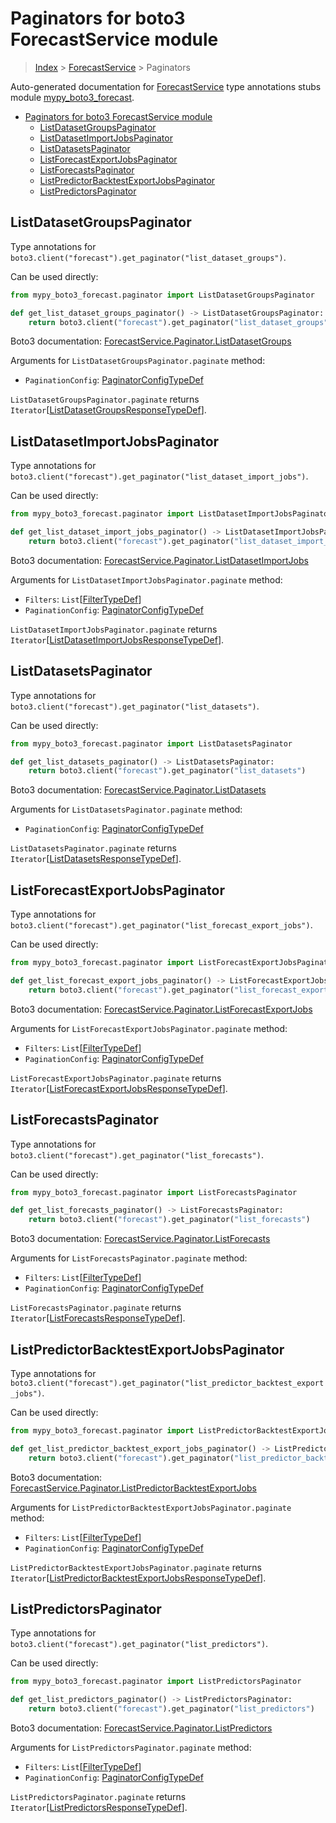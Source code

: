 # Paginators for boto3 ForecastService module

> [Index](..) > [ForecastService](.) > Paginators

Auto-generated documentation for
[ForecastService](https://boto3.amazonaws.com/v1/documentation/api/1.17.75/reference/services/forecast.html#ForecastService)
type annotations stubs module
[mypy_boto3_forecast](https://pypi.org/project/mypy-boto3-forecast/).

- [Paginators for boto3 ForecastService module](#paginators-for-boto3-forecastservice-module)
  - [ListDatasetGroupsPaginator](#listdatasetgroupspaginator)
  - [ListDatasetImportJobsPaginator](#listdatasetimportjobspaginator)
  - [ListDatasetsPaginator](#listdatasetspaginator)
  - [ListForecastExportJobsPaginator](#listforecastexportjobspaginator)
  - [ListForecastsPaginator](#listforecastspaginator)
  - [ListPredictorBacktestExportJobsPaginator](#listpredictorbacktestexportjobspaginator)
  - [ListPredictorsPaginator](#listpredictorspaginator)

## ListDatasetGroupsPaginator

Type annotations for
`boto3.client("forecast").get_paginator("list_dataset_groups")`.

Can be used directly:

```python
from mypy_boto3_forecast.paginator import ListDatasetGroupsPaginator

def get_list_dataset_groups_paginator() -> ListDatasetGroupsPaginator:
    return boto3.client("forecast").get_paginator("list_dataset_groups")
```

Boto3 documentation:
[ForecastService.Paginator.ListDatasetGroups](https://boto3.amazonaws.com/v1/documentation/api/1.17.75/reference/services/forecast.html#ForecastService.Paginator.ListDatasetGroups)

Arguments for `ListDatasetGroupsPaginator.paginate` method:

- `PaginationConfig`:
  [PaginatorConfigTypeDef](./type_defs.md#paginatorconfigtypedef)

`ListDatasetGroupsPaginator.paginate` returns
`Iterator`\[[ListDatasetGroupsResponseTypeDef](./type_defs.md#listdatasetgroupsresponsetypedef)\].

## ListDatasetImportJobsPaginator

Type annotations for
`boto3.client("forecast").get_paginator("list_dataset_import_jobs")`.

Can be used directly:

```python
from mypy_boto3_forecast.paginator import ListDatasetImportJobsPaginator

def get_list_dataset_import_jobs_paginator() -> ListDatasetImportJobsPaginator:
    return boto3.client("forecast").get_paginator("list_dataset_import_jobs")
```

Boto3 documentation:
[ForecastService.Paginator.ListDatasetImportJobs](https://boto3.amazonaws.com/v1/documentation/api/1.17.75/reference/services/forecast.html#ForecastService.Paginator.ListDatasetImportJobs)

Arguments for `ListDatasetImportJobsPaginator.paginate` method:

- `Filters`: `List`\[[FilterTypeDef](./type_defs.md#filtertypedef)\]
- `PaginationConfig`:
  [PaginatorConfigTypeDef](./type_defs.md#paginatorconfigtypedef)

`ListDatasetImportJobsPaginator.paginate` returns
`Iterator`\[[ListDatasetImportJobsResponseTypeDef](./type_defs.md#listdatasetimportjobsresponsetypedef)\].

## ListDatasetsPaginator

Type annotations for `boto3.client("forecast").get_paginator("list_datasets")`.

Can be used directly:

```python
from mypy_boto3_forecast.paginator import ListDatasetsPaginator

def get_list_datasets_paginator() -> ListDatasetsPaginator:
    return boto3.client("forecast").get_paginator("list_datasets")
```

Boto3 documentation:
[ForecastService.Paginator.ListDatasets](https://boto3.amazonaws.com/v1/documentation/api/1.17.75/reference/services/forecast.html#ForecastService.Paginator.ListDatasets)

Arguments for `ListDatasetsPaginator.paginate` method:

- `PaginationConfig`:
  [PaginatorConfigTypeDef](./type_defs.md#paginatorconfigtypedef)

`ListDatasetsPaginator.paginate` returns
`Iterator`\[[ListDatasetsResponseTypeDef](./type_defs.md#listdatasetsresponsetypedef)\].

## ListForecastExportJobsPaginator

Type annotations for
`boto3.client("forecast").get_paginator("list_forecast_export_jobs")`.

Can be used directly:

```python
from mypy_boto3_forecast.paginator import ListForecastExportJobsPaginator

def get_list_forecast_export_jobs_paginator() -> ListForecastExportJobsPaginator:
    return boto3.client("forecast").get_paginator("list_forecast_export_jobs")
```

Boto3 documentation:
[ForecastService.Paginator.ListForecastExportJobs](https://boto3.amazonaws.com/v1/documentation/api/1.17.75/reference/services/forecast.html#ForecastService.Paginator.ListForecastExportJobs)

Arguments for `ListForecastExportJobsPaginator.paginate` method:

- `Filters`: `List`\[[FilterTypeDef](./type_defs.md#filtertypedef)\]
- `PaginationConfig`:
  [PaginatorConfigTypeDef](./type_defs.md#paginatorconfigtypedef)

`ListForecastExportJobsPaginator.paginate` returns
`Iterator`\[[ListForecastExportJobsResponseTypeDef](./type_defs.md#listforecastexportjobsresponsetypedef)\].

## ListForecastsPaginator

Type annotations for
`boto3.client("forecast").get_paginator("list_forecasts")`.

Can be used directly:

```python
from mypy_boto3_forecast.paginator import ListForecastsPaginator

def get_list_forecasts_paginator() -> ListForecastsPaginator:
    return boto3.client("forecast").get_paginator("list_forecasts")
```

Boto3 documentation:
[ForecastService.Paginator.ListForecasts](https://boto3.amazonaws.com/v1/documentation/api/1.17.75/reference/services/forecast.html#ForecastService.Paginator.ListForecasts)

Arguments for `ListForecastsPaginator.paginate` method:

- `Filters`: `List`\[[FilterTypeDef](./type_defs.md#filtertypedef)\]
- `PaginationConfig`:
  [PaginatorConfigTypeDef](./type_defs.md#paginatorconfigtypedef)

`ListForecastsPaginator.paginate` returns
`Iterator`\[[ListForecastsResponseTypeDef](./type_defs.md#listforecastsresponsetypedef)\].

## ListPredictorBacktestExportJobsPaginator

Type annotations for
`boto3.client("forecast").get_paginator("list_predictor_backtest_export_jobs")`.

Can be used directly:

```python
from mypy_boto3_forecast.paginator import ListPredictorBacktestExportJobsPaginator

def get_list_predictor_backtest_export_jobs_paginator() -> ListPredictorBacktestExportJobsPaginator:
    return boto3.client("forecast").get_paginator("list_predictor_backtest_export_jobs")
```

Boto3 documentation:
[ForecastService.Paginator.ListPredictorBacktestExportJobs](https://boto3.amazonaws.com/v1/documentation/api/1.17.75/reference/services/forecast.html#ForecastService.Paginator.ListPredictorBacktestExportJobs)

Arguments for `ListPredictorBacktestExportJobsPaginator.paginate` method:

- `Filters`: `List`\[[FilterTypeDef](./type_defs.md#filtertypedef)\]
- `PaginationConfig`:
  [PaginatorConfigTypeDef](./type_defs.md#paginatorconfigtypedef)

`ListPredictorBacktestExportJobsPaginator.paginate` returns
`Iterator`\[[ListPredictorBacktestExportJobsResponseTypeDef](./type_defs.md#listpredictorbacktestexportjobsresponsetypedef)\].

## ListPredictorsPaginator

Type annotations for
`boto3.client("forecast").get_paginator("list_predictors")`.

Can be used directly:

```python
from mypy_boto3_forecast.paginator import ListPredictorsPaginator

def get_list_predictors_paginator() -> ListPredictorsPaginator:
    return boto3.client("forecast").get_paginator("list_predictors")
```

Boto3 documentation:
[ForecastService.Paginator.ListPredictors](https://boto3.amazonaws.com/v1/documentation/api/1.17.75/reference/services/forecast.html#ForecastService.Paginator.ListPredictors)

Arguments for `ListPredictorsPaginator.paginate` method:

- `Filters`: `List`\[[FilterTypeDef](./type_defs.md#filtertypedef)\]
- `PaginationConfig`:
  [PaginatorConfigTypeDef](./type_defs.md#paginatorconfigtypedef)

`ListPredictorsPaginator.paginate` returns
`Iterator`\[[ListPredictorsResponseTypeDef](./type_defs.md#listpredictorsresponsetypedef)\].
